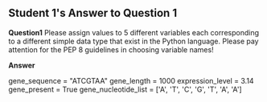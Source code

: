 ## Student 1's Answer to Question 1


**Question1** Please assign values to 5 different variables each corresponding to a different simple
data type that exist in the Python language. Please pay attention for the PEP 8 guidelines in
choosing variable names!


**Answer**


gene_sequence = "ATCGTAA"
gene_length = 1000 
expression_level = 3.14
gene_present = True 
gene_nucleotide_list = ['A', 'T', 'C', 'G', 'T', 'A', 'A']
